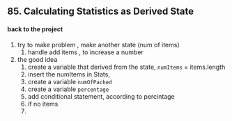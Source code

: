 ## 85. Calculating Statistics as Derived State

#### back to the project

1. try to make problem , make another state (num of items)
   1. handle add items , to increase a number
2. the good idea
   1. create a variable that derived from the state, `numItems` = items.length
   2. insert the numItems in Stats,
   3. create a variable `numOfPacked`
   4. create a variable `percentage`
   5. add conditional statement, according to percintage
   6. if no items
   7.
